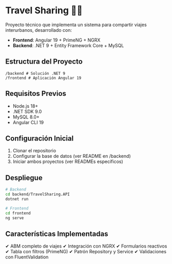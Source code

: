 # Travel Sharing 🚗💨

Proyecto técnico que implementa un sistema para compartir viajes interurbanos, desarrollado con:
- **Frontend**: Angular 19 + PrimeNG + NGRX
- **Backend**: .NET 9 + Entity Framework Core + MySQL

## Estructura del Proyecto
```
/backend # Solución .NET 9
/frontend # Aplicación Angular 19
```
## Requisitos Previos
- Node.js 18+
- .NET SDK 9.0
- MySQL 8.0+
- Angular CLI 19

## Configuración Inicial
1. Clonar el repositorio
2. Configurar la base de datos (ver README en /backend)
3. Iniciar ambos proyectos (ver READMEs específicos)

## Despliegue
```bash
# Backend
cd backend/TravelSharing.API
dotnet run

# Frontend
cd frontend
ng serve
```

## Características Implementadas

✔ ABM completo de viajes 
✔ Integración con NGRX
✔ Formularios reactivos
✔ Tabla con filtros (PrimeNG)
✔ Patrón Repository y Service
✔ Validaciones con FluentValidation